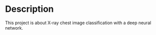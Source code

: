# Description

This project is about X-ray chest image classification with a deep neural network.    
